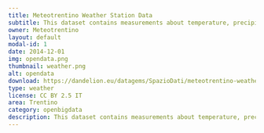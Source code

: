 ```yaml
---
title: Meteotrentino Weather Station‎ Data
subtitle: This dataset contains measurements about temperature, precipitation and wind speed/direction taken in 36 Weather Stations.
owner: Meteotrentino
layout: default
modal-id: 1
date: 2014-12-01
img: opendata.png
thumbnail: weather.png
alt: opendata
download: https://dandelion.eu/datagems/SpazioDati/meteotrentino-weather-station-data/description/
type: weather
license: CC BY 2.5 IT
area: Trentino
category: openbigdata
description: This dataset contains measurements about temperature, precipitation and wind speed/direction taken in 36 Weather Stations.<br/>15 minutes time interval
---
```

